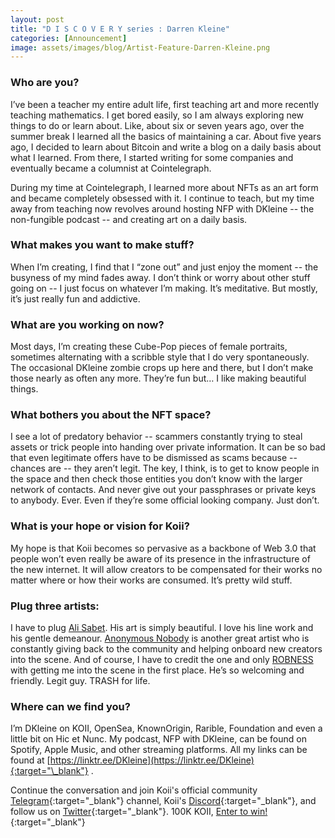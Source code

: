 ```yaml
---
layout: post
title: "D I S C O V E R Y series : Darren Kleine"
categories: [Announcement]
image: assets/images/blog/Artist-Feature-Darren-Kleine.png
---
```


### Who are you?

I’ve been a teacher my entire adult life, first teaching art and more recently teaching mathematics. I get bored easily, so I am always exploring new things to do or learn about. Like, about six or seven years ago, over the summer break I learned all the basics of maintaining a car. About five years ago, I decided to learn about Bitcoin and write a blog on a daily basis about what I learned. From there, I started writing for some companies and eventually became a columnist at Cointelegraph.

During my time at Cointelegraph, I learned more about NFTs as an art form and became completely obsessed with it. I continue to teach, but my time away from teaching now revolves around hosting NFP with DKleine -- the non-fungible podcast -- and creating art on a daily basis.

### What makes you want to make stuff?

When I’m creating, I find that I “zone out” and just enjoy the moment -- the busyness of my mind fades away. I don’t think or worry about other stuff going on -- I just focus on whatever I’m making. It’s meditative. But mostly, it’s just really fun and addictive.

### What are you working on now?

Most days, I’m creating these Cube-Pop pieces of female portraits, sometimes alternating with a scribble style that I do very spontaneously. The occasional DKleine zombie crops up here and there, but I don’t make those nearly as often any more. They’re fun but… I like making beautiful things.

### What bothers you about the NFT space?

I see a lot of predatory behavior -- scammers constantly trying to steal assets or trick people into handing over private information. It can be so bad that even legitimate offers have to be dismissed as scams because -- chances are -- they aren’t legit. The key, I think, is to get to know people in the space and then check those entities you don’t know with the larger network of contacts. And never give out your passphrases or private keys to anybody. Ever. Even if they’re some official looking company. Just don’t.

### What is your hope or vision for Koii?

My hope is that Koii becomes so pervasive as a backbone of Web 3.0 that people won’t even really be aware of its presence in the infrastructure of the new internet. It will allow creators to be compensated for their works no matter where or how their works are consumed. It’s pretty wild stuff.

### Plug three artists:

I have to plug [Ali Sabet](https://twitter.com/sabet?fbclid=IwAR3seU8LZ0UhityIpmVa8igFrxmX0n-nyqKU3RLFb6kq6XfiiaACYRsltmo). His art is simply beautiful. I love his line work and his gentle demeanour. [Anonymous Nobody](https://twitter.com/AFuckingNobody) is another great artist who is constantly giving back to the community and helping onboard new creators into the scene. And of course, I have to credit the one and only [ROBNESS](https://twitter.com/robnessofficial) with getting me into the scene in the first place. He’s so welcoming and friendly. Legit guy. TRASH for life.

### Where can we find you?

I’m DKleine on KOII, OpenSea, KnownOrigin, Rarible, Foundation and even a little bit on Hic et Nunc. My podcast, NFP with DKleine, can be found on Spotify, Apple Music, and other streaming platforms. All my links can be found at [https://linktr.ee/DKleine](https://linktr.ee/DKleine){:target="\_blank"} .

Continue the conversation and join Koii's official community [Telegram](https://t.me/joinchat/OEHs_8T9-8ZhZmU5){:target="\_blank"} channel, Koii's [Discord](https://discord.com/invite/SDwgnjxNEn){:target="\_blank"}, and follow us on [Twitter](https://twitter.com/KoiiNetwork){:target="\_blank"}. 100K KOII, [Enter to win!](https://gleam.io/c3Cwz/-welcome-to-the-koii-drop-){:target="\_blank"}

